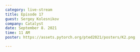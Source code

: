 ```yaml
---
category: live-stream
title: Episode 17
guest: Sergey Kolesnikov
company: Catalyst
date: September 8. 2021
time: 11 AM
poster: https://assets.pytorch.org/pted2021/posters/K2.png

---
```

